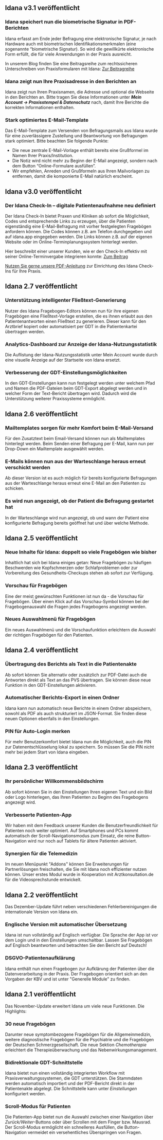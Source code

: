 ## Idana v3.1 veröffentlicht

### Idana speichert nun die biometrische Signatur in PDF-Berichten 
Idana erfasst am Ende jeder Befragung eine elektronische Signatur, je nach Hardware auch mit biometrischen Identifikationsmerkmalen (eine sogenannte “biometrische Signatur). So wird die gewillkürte elektronische Form erfüllt, die für viele Anwendungen in der Praxis ausreicht.

In unserem Blog finden Sie eine Beitragsreihe zum rechtssicheren Unterschreiben von Praxisformularen mit Idana: [Zur Beitragreihe](https://idana.com/beitragsreihe-arztrecht-praxisformulare-rechtssicher-mit-idana-unterschreiben-lassen/)

### Idana zeigt nun Ihre Praxisadresse in den Berichten an
Idana zeigt nun Ihren Praxisnamen, die Adresse und optional die Webseite in den Berichten an. Bitte tragen Sie diese Informationen unter ***Mein Account -> Praxisstempel & Datenschutz*** nach, damit Ihre Berichte die korrekten Informationen enthalten.

### Stark optimiertes E-Mail-Template
Das E-Mail-Template zum Versenden von Befragungsmails aus Idana wurde für eine zuverlässigere Zustellung und Beantwortung von Befragungen stark optimiert. Bitte beachten Sie folgende Punkte:
* Die neue zentrale E-Mail-Vorlage enthält bereits eine Grußformel im Namen Ihrer Praxis/Institution.
* Die Notiz wird nicht mehr zu Beginn der E-Mail angezeigt, sondern nach dem Button “Online-Formulare ausfüllen”.
* Wir empfehlen, Anreden und Grußformeln aus Ihren Mailvorlagen zu entfernen, damit die komponierte E-Mail natürlich erscheint.

## Idana v3.0 veröffentlicht

### Der Idana Check-In – digitale Patientenaufnahme neu definiert
Der Idana Check-In bietet Praxen und Kliniken ab sofort die Möglichkeit, Codes und entsprechende Links zu erzeugen, über die Patienten eigenständig eine E-Mail-Befragung mit vorher festgelegten Fragebögen anfordern können. Die Codes können z.B. am Telefon durchgegeben und auf idana.app eingegeben werden. Die Links können z.B. auf der eigenen Website oder im Online-Terminplanungssystem hinterlegt werden.

Hier beschreibt einer unserer Kunden, wie er den Check-In effektiv mit seiner Online-Terminvergabe integrieren konnte: [Zum Beitrag](https://idana.com/anwender-video-integration-von-idana-in-die-praxissoftware-tomedo-und-der-nutzen-im-umgang-mit-der-corona-pandemie/)

[Nutzen Sie gerne unsere PDF-Anleitung](https://idana.com/Idana-Check-In-Anleitung.pdf) zur Einrichtung des Idana Check-Ins für Ihre Praxis.

## Idana 2.7 veröffentlicht

### Unterstützung intelligenter Fließtext-Generierung
Nutzer des Idana Fragebogen-Editors können nun für ihre eigenen Fragebögen eine Fließtext-Vorlage erstellen, die es ihnen erlaubt aus den Patientenantworten einen Fließtext zu generieren. Dieser kann für den Arztbrief kopiert oder automatisiert per GDT in die Patientenkartei übertragen werden.

### Analytics-Dashboard zur Anzeige der Idana-Nutzungsstatistik 
Die Auflistung der Idana-Nutzungsstatistik unter Mein Account wurde durch eine visuelle Anzeige auf der Startseite von Idana ersetzt.

### Verbesserung der GDT-Einstellungsmöglichkeiten
In den GDT-Einstellungen kann nun festgelegt werden unter welchem Pfad und Namen die PDF-Dateien beim GDT-Export abgelegt werden und in welcher Form der Text-Bericht übertragen wird. Dadurch wird die Unterstützung weiterer Praxissysteme ermöglicht.

## Idana 2.6 veröffentlicht

### Mailtemplates sorgen für mehr Komfort beim E-Mail-Versand
Für den Zusatztext beim Email-Versand können nun als Mailtemplates hinterlegt werden. Beim Senden einer Befragung per E-Mail, kann nun per Drop-Down ein Mailtemplate ausgewählt werden.

### E-Mails können nun aus der Warteschlange heraus erneut verschickt werden
Ab dieser Version ist es auch möglich für bereits konfigurierte Befragungen aus der Warteschlange heraus erneut eine E-Mail an den Patienten zu schicken.

### Es wird nun angezeigt, ob der Patient die Befragung gestartet hat
In der Warteschlange wird nun angezeigt, ob und wann der Patient eine konfigurierte Befragung bereits geöffnet hat und über welche Methode.

## Idana 2.5 veröffentlicht

### Neue Inhalte für Idana: doppelt so viele Fragebögen wie bisher
Inhaltlich hat sich bei Idana einiges getan: Neue Fragebögen zu häufigen Beschwerden wie Kopfschmerzen oder Schlafproblemen oder zur Vorbereitung des Gesundheits-Checkups stehen ab sofort zur Verfügung.

### Vorschau für Fragebögen
Eine der meist gewünschten Funktionen ist nun da - die Vorschau für Fragebögen. Über einen Klick auf das Vorschau-Symbol können bei der Fragebogenauswahl die Fragen jedes Fragebogens angezeigt werden. 

### Neues Auswahlmenü für Fragebögen
Ein neues Auswahlmenü und die Vorschaufunktion erleichtern die Auswahl der richtigen Fragebögen für den Patienten.

## Idana 2.4 veröffentlicht

### Übertragung des Berichts als Text in die Patientenakte
Ab sofort können Sie alternativ oder zusätzlich zur PDF-Datei auch die Antworten direkt als Text an das PVS übertragen. Sie können diese neue Funktion in den GDT-Einstellungen aktivieren.

### Automatischer Berichts-Export in einen Ordner
Idana kann nun automatisch neue Berichte in einem Ordner abspeichern, sowohl als PDF als auch strukturiert im JSON-Format. Sie finden diese neuen Optionen ebenfalls in den Einstellungen.

### PIN für Auto-Login merken
Für mehr Benutzerkomfort bietet Idana nun die Möglichkeit, auch die PIN zur Datenentschlüsselung lokal zu speichern. So müssen Sie die PIN nicht mehr bei jedem Start von Idana eingeben. 

## Idana 2.3 veröffentlicht

### Ihr persönlicher Willkommensbildschirm
Ab sofort können Sie in den Einstellungen Ihren eigenen Text und ein Bild oder Logo hinterlegen, das Ihren Patienten zu Beginn des Fragebogens angezeigt wird.

### Verbesserte Patienten-App
Wir haben mit dem Feedback unserer Kunden die Benutzerfreundlichkeit für Patienten noch weiter optimiert. Auf Smartphones und PCs kommt automatisch der Scroll-Navigationsmodus zum Einsatz, die reine Button-Navigation wird nur noch auf Tablets für ältere Patienten aktiviert.

### Synergien für die Telemedizin
Im neuen Menüpunkt "Addons" können Sie Erweiterungen für Partnerlösungen freischalten, die Sie mit Idana noch effizienter nutzen können. Unser erstes Modul wurde in Kooperation mit Arztkonsultation.de für die Videosprechstunde entwickelt.

## Idana 2.2 veröffentlicht
Das Dezember-Update führt neben verschiedenen Fehlerbereinigungen die internationale Version von Idana ein.

### Englische Version mit automatischer Übersetzung
Idana ist nun vollständig auf Englisch verfügbar. Die Sprache der App ist vor dem Login und in den Einstellungen umschaltbar. Lassen Sie Fragebögen auf Englisch beantworten und betrachten Sie den Bericht auf Deutsch!

### DSGVO-Patientenaufklärung
Idana enthält nun einen Fragebogen zur Aufklärung der Patienten über die Datenverarbeitung in der Praxis. Der Fragebogen orientiert sich an den Vorgaben der KBV und ist unter "Generelle Module" zu finden.

## Idana 2.1 veröffentlicht
Das November-Update erweitert Idana um viele neue Funktionen. Die Highlights:

### 30 neue Fragebögen
Darunter neue symptombezogene Fragebögen für die Allgemeinmedizin, weitere diagnostische Fragebögen für die Psychiatrie und die Fragebögen der Deutschen Schmerzgesellschaft. Die neue Sektion *Chemotherapie* erleichtert die Therapieüberwachung und das Nebenwirkungsmanagement.

### Bidirektionale GDT-Schnittstelle
Idana bietet nun einen vollständig integrierten Workflow mit Praxisverwaltungssystemen, die GDT unterstützen. Die Stammdaten werden automatisch importiert und der PDF-Bericht direkt in der Patientenakte abgelegt. Die Schnittstelle kann unter *Einstellungen* konfiguriert werden.

### Scroll-Modus für Patienten
Die Patienten-App bietet nun die Auswahl zwischen einer Navigation über *Zurück/Weiter*-Buttons oder über Scrollen mit dem Finger bzw. Mausrad. Der Scroll-Modus ermöglicht ein schnelleres Ausfüllen, die Button-Navigation vermeidet ein versehentliches Überspringen von Fragen.  
